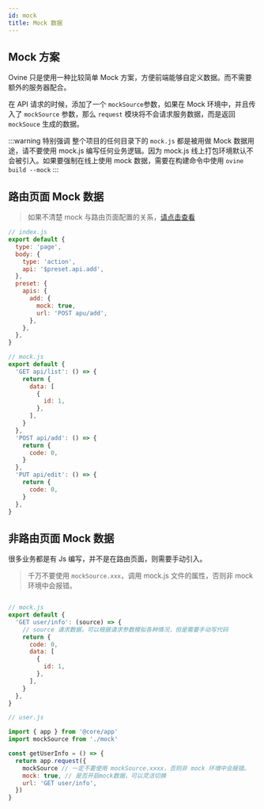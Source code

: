 ```yaml
---
id: mock
title: Mock 数据
---
```


## Mock 方案

Ovine 只是使用一种比较简单 Mock 方案，方便前端能够自定义数据。而不需要额外的服务器配合。

在 API 请求的时候，添加了一个 `mockSource`参数，如果在 Mock 环境中，并且传入了 `mockSource` 参数，那么 `request` 模块将不会请求服务数据，而是返回 `mockSouce` 生成的数据。

:::warning 特别强调
整个项目的任何目录下的 `mock.js` 都是被用做 Mock 数据用途，请不要使用 mock.js 编写任何业务逻辑。因为 mock.js 线上打包环境默认不会被引入。如果要强制在线上使用 mock 数据，需要在构建命令中使用 `ovine build --mock`
:::

## 路由页面 Mock 数据

> 如果不清楚 mock 与路由页面配置的关系，[请点击查看](/org/docs/guides/concepts#%E9%A1%B5%E9%9D%A2%E9%85%8D%E7%BD%AE)

```js
// index.js
export default {
  type: 'page',
  body: {
    type: 'action',
    api: '$preset.api.add',
  },
  preset: {
    apis: {
      add: {
        mock: true,
        url: 'POST apu/add',
      },
    },
  },
}

// mock.js
export default {
  'GET api/list': () => {
    return {
      data: [
        {
          id: 1,
        },
      ],
    }
  },
  'POST api/add': () => {
    return {
      code: 0,
    }
  },
  'PUT api/edit': () => {
    return {
      code: 0,
    }
  },
}
```

## 非路由页面 Mock 数据

很多业务都是有 Js 编写，并不是在路由页面，则需要手动引入。

> 千万不要使用 `mockSource.xxx`，调用 mock.js 文件的属性，否则非 mock 环境中会报错。

```js

// mock.js
export default {
  'GET user/info': (source) => {
    // source 请求数据，可以根据请求参数模拟各种情况，但是需要手动写代码
    return {
      code: 0,
      data: [
        {
          id: 1,
        },
      ],
    }
  },
}

// user.js

import { app } from '@core/app'
import mockSource from './mock'

const getUserInfo = () => {
  return app.request({
    mockSource // 一定不要使用 mockSource.xxxx，否则非 mock 环境中会报错。
    mock: true, // 是否开启mock数据，可以灵活切换
    url: 'GET user/info',
  })
}

```
